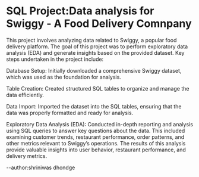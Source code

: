 # SQL Project:Data analysis for Swiggy - A Food Delivery Comnpany

This project involves analyzing data related to Swiggy, a popular food delivery platform. The goal of this project was to perform exploratory data analysis (EDA) and generate insights based on the provided dataset. Key steps undertaken in the project include:

Database Setup: Initially downloaded a comprehensive Swiggy dataset, which was used as the foundation for analysis.

Table Creation: Created structured SQL tables to organize and manage the data efficiently.

Data Import: Imported the dataset into the SQL tables, ensuring that the data was properly formatted and ready for analysis.

Exploratory Data Analysis (EDA): Conducted in-depth reporting and analysis using SQL queries to answer key questions about the data. This included examining customer trends, restaurant performance, order patterns, and other metrics relevant to Swiggy’s operations.
The results of this analysis provide valuable insights into user behavior, restaurant performance, and delivery metrics.



--author:shriniwas dhondge









